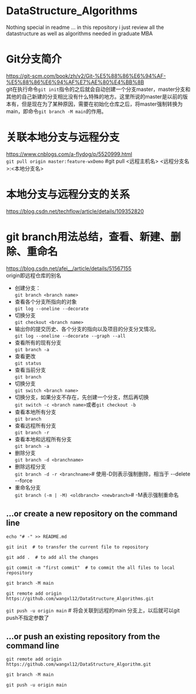 # DataStructure_Algorithms
Nothing special in readme ... in this repository i just review all the datastructure as well as algorithms needed in graduate MBA  
# Git分支简介  
https://git-scm.com/book/zh/v2/Git-%E5%88%86%E6%94%AF-%E5%88%86%E6%94%AF%E7%AE%80%E4%BB%8B  
git在执行命令`git init`指令的之后就会自动创建一个分支master，master分支和其他的自己新建的分支相比没有什么特殊的地方。这里所说的master是以前的版本有，但是现在为了某种原因，需要在初始化仓库之后，将master强制转换为main，即命令`git branch -M main`的作用。  
# 关联本地分支与远程分支  
https://www.cnblogs.com/a-flydog/p/5520999.html  
`git pull origin master:feature-wxDemo`    #git pull <远程主机名> <远程分支名>:<本地分支名>  
# 本地分支与远程分支的关系
https://blog.csdn.net/techflow/article/details/109352820  
# git branch用法总结，查看、新建、删除、重命名  
https://blog.csdn.net/afei__/article/details/51567155  
origin即远程仓库的别名  
- 创建分支：  
`git branch <branch name>`  
- 查看各个分支所指向的对象  
`git log --oneline --decorate`  
- 切换分支  
`git checkout <branch name>`  
- 输出你的提交历史、各个分支的指向以及项目的分支分叉情况。  
`git log --oneline --decorate --graph --all`  
- 查看所有的现有分支  
`git branch -a`  
- 查看更改  
`git status`  
- 查看当前分支  
`git branch`  
- 切换分支  
`git switch <branch name>`  
- 切换分支，如果分支不存在，先创建一个分支，然后再切换  
`git switch -c <branch name>`或者`git checkout -b`  
- 查看本地所有分支  
`git branch`  
- 查看远程所有分支  
`git branch -r`  
- 查看本地和远程所有分支  
`git branch -a`  
- 删除分支  
`git branch -d <branchname>`  
- 删除远程分支  
`git branch -d -r <branchname>`# 使用-D则表示强制删除，相当于 --delete --force  
- 重命名分支   
`git branch (-m | -M) <oldbranch> <newbranch>`# -M表示强制重命名  
## ...or create a new repository on the command line

`echo "# -" >> README.md`

`git init  # to transfer the current file to repository`

`git add .  # to add all the changes `

`git commit -m "first commit"  # to commit the all files to local repository`

`git branch -M main`

`git remote add origin https://github.com/wangxl12/DataStructure_Algorithms.git`

`git push -u origin main`  # 将会关联到远程的main 分支上，以后就可以git push不指定参数了


## ...or push an existing repository from the command line 

`git remote add origin https://github.com/wangxl12/DataStructure_Algorithm.git`

`git branch -M main`

`git push -u origin main`
